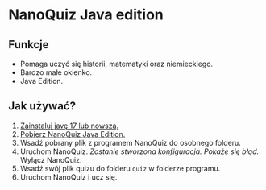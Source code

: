 # NanoQuiz Java edition

## Funkcje
- Pomaga uczyć się historii, matematyki oraz niemieckiego.
- Bardzo małe okienko.
- Java Edition.

## Jak używać?
1. [Zainstaluj javę 17 lub nowszą.](https://adoptium.net/temurin/releases/?package=jre&version=21&os=windows)
2. [Pobierz NanoQuiz Java Edition.](https://github.com/cat24a/nanoquiz/releases/latest)
3. Wsadź pobrany plik z programem NanoQuiz do osobnego folderu.
4. Uruchom NanoQuiz. *Zostanie stworzona konfiguracja. Pokaże się błąd.* Wyłącz NanoQuiz.
5. Wsadź swój plik quizu do folderu `quiz` w folderze programu.
6. Uruchom NanoQuiz i ucz się.
